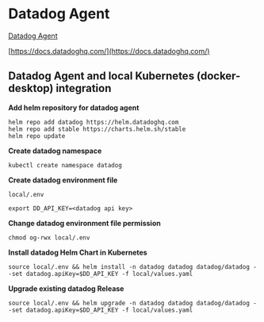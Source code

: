 # Datadog Agent

[Datadog Agent](https://github.com/DataDog/datadog-agent)

[https://docs.datadoghq.com/](https://docs.datadoghq.com/)

## Datadog Agent and local Kubernetes (docker-desktop) integration

**Add helm repository for datadog agent**

```
helm repo add datadog https://helm.datadoghq.com
helm repo add stable https://charts.helm.sh/stable
helm repo update
```

**Create datadog namespace**

```
kubectl create namespace datadog
```

**Create datadog environment file**

`local/.env`

```
export DD_API_KEY=<datadog api key>
```

**Change datadog environment file permission**

```
chmod og-rwx local/.env
```

**Install datadog Helm Chart in Kubernetes**

```
source local/.env && helm install -n datadog datadog datadog/datadog --set datadog.apiKey=$DD_API_KEY -f local/values.yaml
```

**Upgrade existing datadog Release**

```
source local/.env && helm upgrade -n datadog datadog datadog/datadog --set datadog.apiKey=$DD_API_KEY -f local/values.yaml
```
